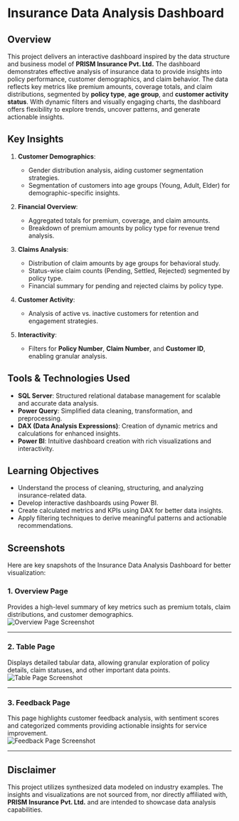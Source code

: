

# Insurance Data Analysis Dashboard  

## Overview  
This project delivers an interactive dashboard inspired by the data structure and business model of **PRISM Insurance Pvt. Ltd.** The dashboard demonstrates effective analysis of insurance data to provide insights into policy performance, customer demographics, and claim behavior. The data reflects key metrics like premium amounts, coverage totals, and claim distributions, segmented by **policy type**, **age group**, and **customer activity status**. With dynamic filters and visually engaging charts, the dashboard offers flexibility to explore trends, uncover patterns, and generate actionable insights.  

## Key Insights  
1. **Customer Demographics**:  
   - Gender distribution analysis, aiding customer segmentation strategies.  
   - Segmentation of customers into age groups (Young, Adult, Elder) for demographic-specific insights.  

2. **Financial Overview**:  
   - Aggregated totals for premium, coverage, and claim amounts.  
   - Breakdown of premium amounts by policy type for revenue trend analysis.  

3. **Claims Analysis**:  
   - Distribution of claim amounts by age groups for behavioral study.  
   - Status-wise claim counts (Pending, Settled, Rejected) segmented by policy type.  
   - Financial summary for pending and rejected claims by policy type.  

4. **Customer Activity**:  
   - Analysis of active vs. inactive customers for retention and engagement strategies.  

5. **Interactivity**:  
   - Filters for **Policy Number**, **Claim Number**, and **Customer ID**, enabling granular analysis.  

## Tools & Technologies Used  
- **SQL Server**: Structured relational database management for scalable and accurate data analysis.  
- **Power Query**: Simplified data cleaning, transformation, and preprocessing.  
- **DAX (Data Analysis Expressions)**: Creation of dynamic metrics and calculations for enhanced insights.  
- **Power BI**: Intuitive dashboard creation with rich visualizations and interactivity.  

## Learning Objectives  
- Understand the process of cleaning, structuring, and analyzing insurance-related data.  
- Develop interactive dashboards using Power BI.  
- Create calculated metrics and KPIs using DAX for better data insights.  
- Apply filtering techniques to derive meaningful patterns and actionable recommendations.  

## Screenshots  
Here are key snapshots of the Insurance Data Analysis Dashboard for better visualization:  

### 1. Overview Page  
Provides a high-level summary of key metrics such as premium totals, claim distributions, and customer demographics.  
![Overview Page Screenshot](E:/Insurance%20Data%20analysis/Screenshots/Overview%20page.png)  

---

### 2. Table Page  
Displays detailed tabular data, allowing granular exploration of policy details, claim statuses, and other important data points.  
![Table Page Screenshot](E:/Insurance%20Data%20analysis/Screenshots/Table%20page.png)  

---

### 3. Feedback Page  
This page highlights customer feedback analysis, with sentiment scores and categorized comments providing actionable insights for service improvement.  
![Feedback Page Screenshot](E:/Insurance%20Data%20analysis/Screenshots/Feedback%20page.png)  

---

## Disclaimer  
This project utilizes synthesized data modeled on industry examples. The insights and visualizations are not sourced from, nor directly affiliated with, **PRISM Insurance Pvt. Ltd.** and are intended to showcase data analysis capabilities.  

